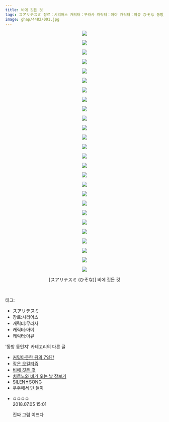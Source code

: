 ```yaml
---
title: 비에 깃든 것
tags: スアリテスミ 장르：시리어스 캐릭터：무라사 캐릭터：아야 캐릭터：아큐 ひそな 동방_동인지
image: ghap/4482/001.jpg
---
```

<div class="article">
<p style="text-align: center; clear: none; float: none;"><img src="{{ site.nasurl }}/ghap/4482/001.jpg"/></p>
<p style="text-align: center; clear: none; float: none;"><img src="{{ site.nasurl }}/ghap/4482/002.jpg"/></p>
<p style="text-align: center; clear: none; float: none;"><img src="{{ site.nasurl }}/ghap/4482/003.jpg"/></p>
<p style="text-align: center; clear: none; float: none;"><img src="{{ site.nasurl }}/ghap/4482/004.jpg"/></p>
<p style="text-align: center; clear: none; float: none;"><img src="{{ site.nasurl }}/ghap/4482/005.jpg"/></p>
<p style="text-align: center; clear: none; float: none;"><img src="{{ site.nasurl }}/ghap/4482/006.jpg"/></p>
<p style="text-align: center; clear: none; float: none;"><img src="{{ site.nasurl }}/ghap/4482/007.jpg"/></p>
<p style="text-align: center; clear: none; float: none;"><img src="{{ site.nasurl }}/ghap/4482/008.jpg"/></p>
<p style="text-align: center; clear: none; float: none;"><img src="{{ site.nasurl }}/ghap/4482/009.jpg"/></p>
<p style="text-align: center; clear: none; float: none;"><img src="{{ site.nasurl }}/ghap/4482/010.jpg"/></p>
<p style="text-align: center; clear: none; float: none;"><img src="{{ site.nasurl }}/ghap/4482/011.jpg"/></p>
<p style="text-align: center; clear: none; float: none;"><img src="{{ site.nasurl }}/ghap/4482/012.jpg"/></p>
<p style="text-align: center; clear: none; float: none;"><img src="{{ site.nasurl }}/ghap/4482/013.jpg"/></p>
<p style="text-align: center; clear: none; float: none;"><img src="{{ site.nasurl }}/ghap/4482/014.jpg"/></p>
<p style="text-align: center; clear: none; float: none;"><img src="{{ site.nasurl }}/ghap/4482/015.jpg"/></p>
<p style="text-align: center; clear: none; float: none;"><img src="{{ site.nasurl }}/ghap/4482/016.jpg"/></p>
<p style="text-align: center; clear: none; float: none;"><img src="{{ site.nasurl }}/ghap/4482/017.jpg"/></p>
<p style="text-align: center; clear: none; float: none;"><img src="{{ site.nasurl }}/ghap/4482/018.jpg"/></p>
<p style="text-align: center; clear: none; float: none;"><img src="{{ site.nasurl }}/ghap/4482/019.jpg"/></p>
<p style="text-align: center; clear: none; float: none;"><img src="{{ site.nasurl }}/ghap/4482/020.jpg"/></p>
<p style="text-align: center; clear: none; float: none;"><img src="{{ site.nasurl }}/ghap/4482/021.jpg"/></p>
<p style="text-align: center; clear: none; float: none;"><img src="{{ site.nasurl }}/ghap/4482/022.jpg"/></p>
<p style="text-align: center; clear: none; float: none;"><img src="{{ site.nasurl }}/ghap/4482/023.jpg"/></p>
<p style="text-align: center; clear: none; float: none;"><img src="{{ site.nasurl }}/ghap/4482/024.jpg"/></p>
<p style="text-align: center; clear: none; float: none;"><img src="{{ site.nasurl }}/ghap/4482/025.jpg"/></p>
<p style="text-align: center; clear: none; float: none;"><img src="{{ site.nasurl }}/ghap/4482/026.jpg"/></p>
<p style="text-align: center; clear: none; float: none;">[スアリテスミ (ひそな)] 비에 깃든 것</p>
<p><br/></p>
</div><div class="tagTrail">
<p>태그: </p>
<ul>
<li>スアリテスミ</li>
<li>장르:시리어스</li>
<li>캐릭터:무라사</li>
<li>캐릭터:아야</li>
<li>캐릭터:아큐</li>
</ul>
</div><div class="another">
<p>'동방 동인지' 카테고리의 다른 글</p>
<ul>
<li><a href="/2018-06-27-ghap_4484">커밍아웃한 뒤의 7일간</a></li>
<li><a href="/2018-06-27-ghap_4483">작은 오컬티즘</a></li>
<li><a href="/2018-06-27-ghap_4482">비에 깃든 것</a></li>
<li><a href="/2018-06-27-ghap_4481">치르노와 비가 오는 날 장보기</a></li>
<li><a href="/2018-06-23-ghap_4480">SILEN✝SONG</a></li>
<li><a href="/2018-06-22-ghap_4479">우주에서 단 둘이</a></li>
</ul>
</div><div class="cb_module cb_fluid">
<div class="cb_wrt cb_profile">
<div class="comment">
<ul>
<li class="cb_thumb_off" id="comment15280997">
<div class="cb_comment_area">
<div class="cb_info_area">
<div class="cb_section">
<span class="cb_nick_name">ㅁㅁㅁㅁ</span>
</div>
<div class="cb_section">
<span class="cb_date">2018.07.05 15:01 </span>
</div>
</div>
<div class="cb_dsc_comment">
<p class="cb_dsc">
											진짜 그림 이쁘다
										</p>
</div>
</div></li>
</ul>
</div>
</div><!-- commentList close -->
</div>